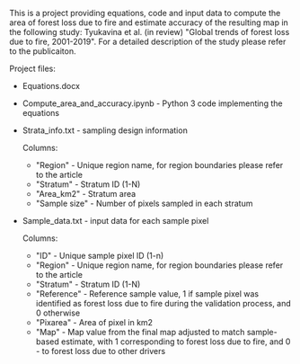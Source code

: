 This is a project providing equations, code and input data to compute the area of forest loss due to fire and estimate accuracy of the resulting map in the following study: Tyukavina et al. (in review) "Global trends of forest loss due to fire, 2001-2019". For a detailed description of the study please refer to the publicaiton.

Project files:
* Equations.docx
* Compute_area_and_accuracy.ipynb - Python 3 code implementing the equations
* Strata_info.txt - sampling design information 

   Columns: 
   * "Region" - Unique region name, for region boundaries please refer to the article
   * "Stratum" - Stratum ID (1-N)
   * "Area_km2" - Stratum area
   * "Sample size" - Number of pixels sampled in each stratum
* Sample_data.txt - input data for each sample pixel

   Columns:
   * "ID" - Unique sample pixel ID (1-n)
   * "Region" - Unique region name, for region boundaries please refer to the article
   * "Stratum" - Stratum ID (1-N)
   * "Reference" - Reference sample value, 1 if sample pixel was identified as forest loss due to fire during the validation process, and 0 otherwise
   * "Pixarea" - Area of pixel in km2
   * "Map" - Map value from the final map adjusted to match sample-based estimate, with 1 corresponding to forest loss due to fire, and 0 - to forest loss due to other drivers
